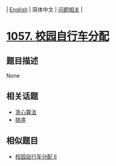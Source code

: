
| [English](README_EN.md) | 简体中文 | [问题相关](QUESTION.md) |
# [1057. 校园自行车分配](https://leetcode-cn.com/problems/campus-bikes/)
## 题目描述
None
## 相关话题
- [贪心算法](https://leetcode-cn.com/tag/greedy)
- [排序](https://leetcode-cn.com/tag/sort)
## 相似题目
- [校园自行车分配 II](../1066/README.md)
